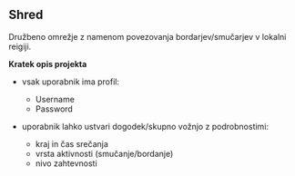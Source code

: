 ## Shred
Družbeno omrežje z namenom povezovanja bordarjev/smučarjev v lokalni reigiji.

**Kratek opis projekta**
- vsak uporabnik ima profil:
    + Username
    + Password

- uporabnik lahko ustvari dogodek/skupno vožnjo z podrobnostimi:
    + kraj in čas srečanja
    + vrsta aktivnosti (smučanje/bordanje)
    + nivo zahtevnosti
      


